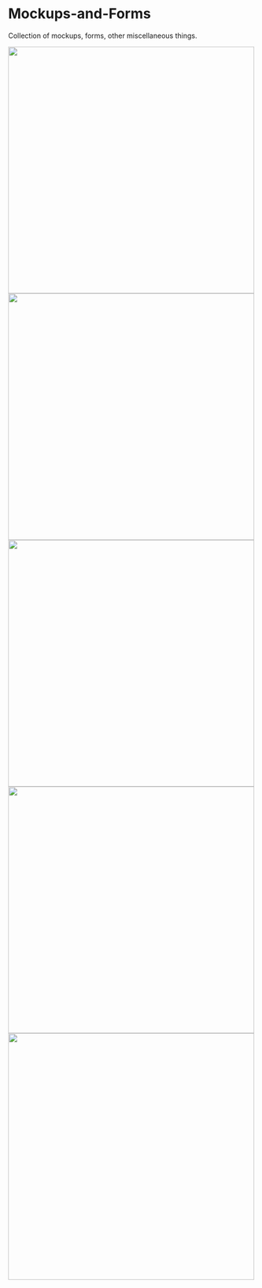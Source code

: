 # Mockups-and-Forms
Collection of mockups, forms, other miscellaneous things.

<img src="https://user-images.githubusercontent.com/25889133/52104368-2e666100-259f-11e9-807e-db791c2d6d8a.png" width="500" align="center"/>
<img src="https://user-images.githubusercontent.com/25889133/52104369-2efef780-259f-11e9-9338-15d770404901.png" width="500" align="center"/>
<img src="https://user-images.githubusercontent.com/25889133/52104371-30302480-259f-11e9-9706-8c05e02a39c0.png" width="500" align="center"/>
<img src="https://user-images.githubusercontent.com/25889133/52104373-31615180-259f-11e9-9bc2-d15c7bfffb49.png" width="500" align="center"/>
<img src="https://user-images.githubusercontent.com/25889133/52104373-31615180-259f-11e9-9bc2-d15c7bfffb49.png" width="500" align="center"/>
